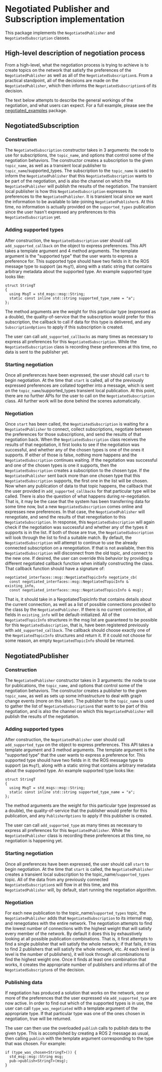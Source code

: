 # Negotiated Publisher and Subscription implementation

This package implements the `NegotiatedPublisher` and `NegotiatedSubscription` classes.

## High-level description of negotiation process

From a high-level, what the negotiation process is trying to achieve is to create topics on the network that satisfy the preferences of the `NegotiatedPublisher` as well as all of the `NegotiatedSubscription`s.
From a practical standpoint, all of the decisions are made on the `NegotiatedPublisher`, which then informs the `NegotiatedSubscription`s of its decision.

The text below attempts to describe the general workings of the negotiation, and what users can expect.
For a full example, please see the [negotiated_examples](negotiated_examples) package.

## NegotiatedSubscription

### Construction

The `NegotiatedSubscription` constructor takes in 3 arguments: the node to use for subscriptions, the `topic_name`, and options that control some of the negotiation behaviors.
The constructor creates a subscription to the given `topic_name`, as well as a transient local publisher to `topic_name`/supported_types.
The subscription to the `topic_name` is used to inform the `NegotiatedPublisher` that this `NegotiatedSubscription` wants to be part of the negotiation, and is also the channel on which the `NegotiatedPublisher` will publish the results of the negotiation.
The transient local publisher is how this `NegotiatedSubscription` expresses its preferences to the `NegotiatedPublisher`.
It is transient local since we want the information to be available to late-joining `NegotiatedPublisher`s.
At this time, no information is actually provided on the `supported_types` publication since the user hasn't expressed any preferences to this `NegotiatedSubscription` yet.

### Adding supported types

After construction, the `NegotiatedSubscription` user should call `add_supported_callback` on the object to express preferences.
This API takes a template argument and 4 method arguments.
The template argument is the "supported type" that the user wants to express a preference for.
This supported type should have two fields in it: the ROS message type to support (as `MsgT`), along with a static string that contains arbitrary metadata about the supported type.
An example supported type looks like:

```
struct StringT
{
  using MsgT = std_msgs::msg::String;
  static const inline std::string supported_type_name = "a";
};
```

The method arguments are the weight for this particular type (expressed as a double), the quality-of-service that the subscription would prefer for this subscription, the callback to call if data for this type is delivered, and any `SubscriptionOptions` to apply if this subscription is created.

The user can call `add_supported_callbacks` as many times as necessary to express all preferences for this `NegotiatedSubscription`.
While the `NegotiatedSubscription` class is recording these preferences at this time, no data is sent to the publisher yet.

### Starting negotiation

Once all preferences have been expressed, the user should call `start` to begin negotiation.
At the time that `start` is called, all of the previously expressed preferences are collated together into a message, which is sent on the `topic_name`/supported_types transient local publication.
At this point, there are no further APIs for the user to call on the `NegotiatedSubscription` class.
All further work will be done behind the scenes automatically.

### Negotiation

Once `start` has been called, the `NegotiatedSubscription` is waiting for a `NegotiatedPublisher` to connect, collect subscriptions, negotiate between the preferences for those subscriptions, and send the results of that negotiation back.
When the `NegotiatedSubscription` class receives the results of that negotiation, it first looks to see if the negotiation was successful, and whether any of the chosen types is one of the ones it supports.
If either of those is false, nothing more happens and the `NegotiatedSubscription` continues waiting.
If the negotiation was successful and one of the chosen types is one it supports, then the `NegotiatedSubscription` creates a subscription to the chosen type.
If the `NegotiatedPublisher` sent back more than one chosen type that this `NegotiatedSubscription` supports, the first one in the list will be chosen.
Now when any publication of data to that topic happens, the callback that the user provided in `add_supported_callbacks` for that particular type will be called.
There is also the question of what happens during *re*-negotiation.
That is, it may be the case that the system has been transferring data for some time now, but a new `NegotiatedSubscription` comes online and expresses new preferences.
In that case, the `NegotiatedPublisher` will renegotiate, and send the results of that renegotiation to this `NegotiateSubscription`.
In response, this `NegotiatedSubscription` will again check if the negotiation was successful and whether any of the types it supports is in the list.
If both of those are true, the `NegotiatedSubscription` will look through the list to find a suitable match.
By default, the `NegotiatedSubscription` will attempt to continue to use the already connected subscription on a renegotiation.
If that is not available, then this `NegotiatedSubscription` will disconnect from the old topic, and connect to the new one.
If desired, the user can override this behavior by providing a different negotiated callback function when initially constructing the class.
That callback function should have a signature of:

```
negotiated_interfaces::msg::NegotiatedTopicInfo negotiate_cb(
  const negotiated_interfaces::msg::NegotiatedTopicInfo & existing_info,
  const negotiated_interfaces::msg::NegotiatedTopicsInfo & msg);

```

That is, it should take in a NegotiatedTopicInfo that contains details about the current connection, as well as a list of possible connections provided to the class by the `NegotiatedPublisher`.
If there is no current connection, all fields in `existing_info` will be default-initialized.
All of the `NegotiatedTopicInfo` structures in the msg list are guaranteed to be possible for this `NegotiatedSubscription`, that is, have been registered previously with `add_supported_callback`.
The callback should choose exactly one of the `NegotiatedTopicInfo` structures and return it.
If it could not choose for some reason, an empty `NegotiatedTopicInfo` should be returned.

## NegotiatedPublisher

### Construction

The `NegotiatedPublisher` constructor takes in 3 arguments: the node to use for publications, the `topic_name`, and options that control some of the negotiation behaviors.
The constructor creates a publisher to the given `topic_name`, as well as sets up some infrastructure to deal with graph change events (more on this later).
The publisher to the `topic_name` is used to gather the list of `NegotiatedSubscription`s that want to be part of this negotiation, and is also the channel on which this `NegotiatedPublisher` will publish the results of the negotiation.

### Adding supported types

After construction, the `NegotiatedPublisher` user should call `add_supported_type` on the object to express preferences.
This API takes a template argument and 3 method arguments.
The template argument is the "supported type" that the user wants to express a preference for.
This supported type should have two fields in it: the ROS message type to support (as `MsgT`), along with a static string that contains arbitrary metadata about the supported type.
An example supported type looks like:

```
struct StringT
{
  using MsgT = std_msgs::msg::String;
  static const inline std::string supported_type_name = "a";
};
```

The method arguments are the weight for this particular type (expressed as a double), the quality-of-service that the publisher would prefer for this publication, and any `PublisherOptions` to apply if this publisher is created.

The user can call `add_supported_type` as many times as necessary to express all preferences for this `NegotiatedPublisher`.
While the `NegotiatedPublisher` class is recording these preferences at this time, no negotiation is happening yet.

### Starting negotiation

Once all preferences have been expressed, the user should call `start` to begin negotiation.
At the time that `start` is called, the `NegotiatedPublisher` creates a transient local subscription to the topic_name/`supported_types` topic.
All of the data from any previously connected `NegotiatedSubscription`s will flow in at this time, and this `NegotiatedPublisher` will, by default, start running the negotiation algorithm.

### Negotiation

For each new publication to the topic_name/`supported_types` topic, the `NegotiatedPublisher` adds that `NegotiatedSubscription` to its internal map, and renegotiates with the entire network.
The negotiation attempts to find the lowest number of connections with the highest weight that will satisfy every member of the network.
By default it does this by exhaustively looking at all possible publication combinations.
That is, it first attempts to find a single publisher that will satisfy the whole network; if that fails, it tries to find 2 publishers that will satisfy the whole network, etc.
At each level (a level is the number of publishers), it will look through all combinations to find the highest weight one.
Once it finds at least one combination that works, it creates the appropriate number of publishers and informs all of the `NegotiatedSubscripton`s of the decision.

### Publishing data

If negotiation has produced a solution that works on the network, one or more of the preferences that the user expressed via `add_supported_type` are now active.
In order to find out which of the supported types is in use, the user can call `type_was_negotiated` with a template argument of the appropriate type.
If that particular type was one of the ones chosen in negotiation, true will be returned.

The user can then use the overloaded `publish` calls to publish data to the given type.
This is accomplished by creating a ROS 2 message as usual, then calling `publish` with the template argument corresponding to the type that was chosen.
For example:

```
if (type_was_chosen<StringT>()) {
  std_msg::msg::String msg;
  pub->publish<StringT>(msg);
}
```
